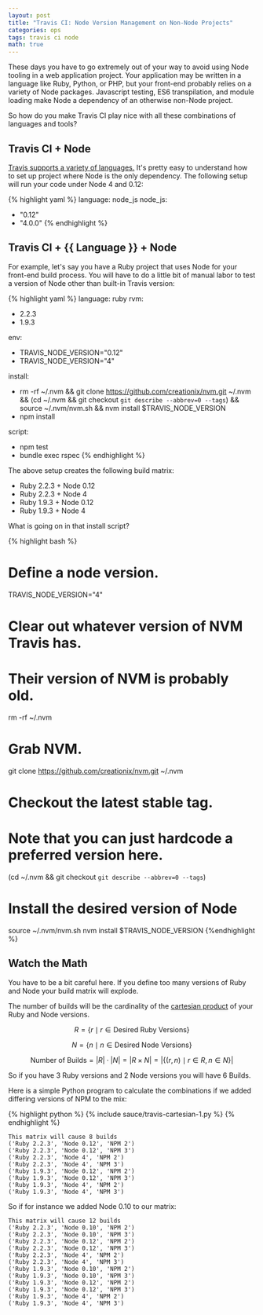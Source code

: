 ```yaml
---
layout: post 
title: "Travis CI: Node Version Management on Non-Node Projects" 
categories: ops
tags: travis ci node
math: true
---
```


These days you have to go extremely out of your way to avoid using Node tooling
in a web application project. Your application may be written in a language
like Ruby, Python, or PHP, but your front-end probably relies on a variety of
Node packages. Javascript testing, ES6 transpilation, and module loading make
Node a dependency of an otherwise non-Node project. 

So how do you make Travis CI play nice with all these combinations of languages
and tools?

## Travis CI + Node

[Travis supports a variety of languages.][travis-lang] It's pretty easy to
understand how to set up project where Node is the only dependency. The
following setup will run your code under Node 4 and 0.12:

{% highlight yaml %}
language: node_js
node_js:
  - "0.12"
  - "4.0.0"
{% endhighlight %}

## Travis CI + \{\{ Language \}\} + Node

For example, let's say you have a Ruby project that uses Node for your
front-end build process. You will have to do a little bit of manual labor to
test a version of Node other than built-in Travis version:

{% highlight yaml %}
language: ruby
rvm:
  - 2.2.3
  - 1.9.3

env:
  - TRAVIS_NODE_VERSION="0.12"
  - TRAVIS_NODE_VERSION="4"

install:
  - rm -rf ~/.nvm && git clone https://github.com/creationix/nvm.git ~/.nvm && (cd ~/.nvm && git checkout `git describe --abbrev=0 --tags`) && source ~/.nvm/nvm.sh && nvm install $TRAVIS_NODE_VERSION
  - npm install

script:
  - npm test
  - bundle exec rspec
{% endhighlight %}

The above setup creates the following build matrix:

- Ruby 2.2.3 + Node 0.12
- Ruby 2.2.3 + Node 4
- Ruby 1.9.3 + Node 0.12
- Ruby 1.9.3 + Node 4

What is going on in that install script?

{% highlight bash %}
# Define a node version.
TRAVIS_NODE_VERSION="4"

# Clear out whatever version of NVM Travis has.
# Their version of NVM is probably old.
rm -rf ~/.nvm 
# Grab NVM.
git clone https://github.com/creationix/nvm.git ~/.nvm
# Checkout the latest stable tag.
# Note that you can just hardcode a preferred version here.
(cd ~/.nvm && git checkout `git describe --abbrev=0 --tags`)
# Install the desired version of Node
source ~/.nvm/nvm.sh
nvm install $TRAVIS_NODE_VERSION
{%endhighlight %}

## Watch the Math

You have to be a bit careful here. If you define too many versions of Ruby and
Node your build matrix will explode. 

The number of builds will be the cardinality of the [cartesian product][] of
your Ruby and Node versions.

$$ R = \{r \mid r \in \text{Desired Ruby Versions}\}$$  

$$ N = \{n \mid n \in \text{Desired Node Versions}\}$$  

$$ \text{Number of Builds} = |R|\cdot|N| = |R \times N| = |\{(r,n) \mid r \in R, n \in N\}|$$

So if you have 3 Ruby versions and 2 Node versions you will have 6 Builds.

Here is a simple Python program to calculate the combinations if we added
differing versions of NPM to the mix:

{% highlight python %}
{% include sauce/travis-cartesian-1.py %}
{% endhighlight %}

```
This matrix will cause 8 builds
('Ruby 2.2.3', 'Node 0.12', 'NPM 2')
('Ruby 2.2.3', 'Node 0.12', 'NPM 3')
('Ruby 2.2.3', 'Node 4', 'NPM 2')
('Ruby 2.2.3', 'Node 4', 'NPM 3')
('Ruby 1.9.3', 'Node 0.12', 'NPM 2')
('Ruby 1.9.3', 'Node 0.12', 'NPM 3')
('Ruby 1.9.3', 'Node 4', 'NPM 2')
('Ruby 1.9.3', 'Node 4', 'NPM 3')
```

So if for instance we added Node 0.10 to our matrix:

```
This matrix will cause 12 builds
('Ruby 2.2.3', 'Node 0.10', 'NPM 2')
('Ruby 2.2.3', 'Node 0.10', 'NPM 3')
('Ruby 2.2.3', 'Node 0.12', 'NPM 2')
('Ruby 2.2.3', 'Node 0.12', 'NPM 3')
('Ruby 2.2.3', 'Node 4', 'NPM 2')
('Ruby 2.2.3', 'Node 4', 'NPM 3')
('Ruby 1.9.3', 'Node 0.10', 'NPM 2')
('Ruby 1.9.3', 'Node 0.10', 'NPM 3')
('Ruby 1.9.3', 'Node 0.12', 'NPM 2')
('Ruby 1.9.3', 'Node 0.12', 'NPM 3')
('Ruby 1.9.3', 'Node 4', 'NPM 2')
('Ruby 1.9.3', 'Node 4', 'NPM 3')
```

[travis-lang]: http://docs.travis-ci.com/user/languages/
[cartesian product]: http://faculty.etsu.edu/tarnoff/ntes1900/relations.pdf
